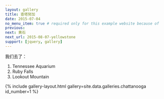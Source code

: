 ```yaml
---
layout: gallery
title: 查塔努加
date: 2015-07-04
no_menu_item: true # required only for this example website because of menu construction
previous:
next: 黄石
next_url: 2015-08-07-yellowstone
support: [jquery, gallery]
---
```


我们去了：

1. Tennessee Aquarium
2. Ruby Falls
3. Lookout Mountain

{% include gallery-layout.html gallery=site.data.galleries.chattanooga id_number=1 %}
